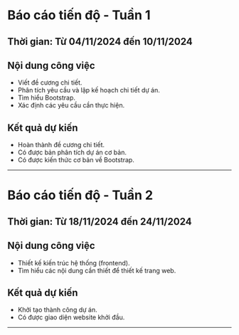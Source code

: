 # Báo cáo tiến độ - Tuần 1

## Thời gian: Từ 04/11/2024 đến 10/11/2024

## Nội dung công việc
- Viết đề cương chi tiết.
- Phân tích yêu cầu và lập kế hoạch chi tiết dự án.
- Tìm hiểu Bootstrap.
- Xác định các yêu cầu cần thực hiện.

## Kết quả dự kiến
- Hoàn thành đề cương chi tiết.
- Có được bản phân tích dự án cơ bản.
- Có được kiến thức cơ bản về Bootstrap.

---


# Báo cáo tiến độ - Tuần 2

## Thời gian: Từ 18/11/2024 đến 24/11/2024

## Nội dung công việc
- Thiết kế kiến trúc hệ thống (frontend).
- Tìm hiểu các nội dung cần thiết để thiết kế trang web.

## Kết quả dự kiến
- Khởi tạo thành công dự án.
- Có được giao diện website khởi đầu.

---




